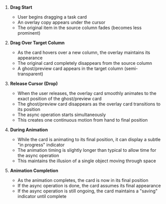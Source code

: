 
1. **Drag Start**
   - User begins dragging a task card
   - An overlay copy appears under the cursor
   - The original item in the source column fades (becomes less prominent)

2. **Drag Over Target Column**
   - As the card hovers over a new column, the overlay maintains its appearance
   - The original card completely disappears from the source column
   - A ghost/preview card appears in the target column (semi-transparent)

3. **Release Cursor (Drop)**
   - When the user releases, the overlay card smoothly animates to the exact position of the ghost/preview card
   - The ghost/preview card disappears as the overlay card transitions to its position
   - The async operation starts simultaneously
   - This creates one continuous motion from hand to final position

4. **During Animation**
   - While the card is animating to its final position, it can display a subtle "in progress" indicator
   - The animation timing is slightly longer than typical to allow time for the async operation
   - This maintains the illusion of a single object moving through space

5. **Animation Completion**
   - As the animation completes, the card is now in its final position
   - If the async operation is done, the card assumes its final appearance
   - If the async operation is still ongoing, the card maintains a "saving" indicator until complete

